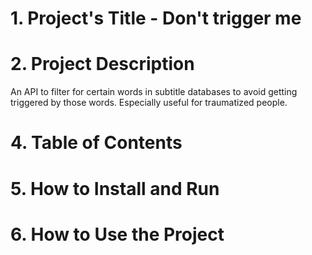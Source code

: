 
# 1. Project's Title - Don't trigger me

# 2. Project Description

An API to filter for certain words in subtitle databases to avoid getting triggered by those words.
Especially useful for traumatized people.

# 4. Table of Contents

# 5. How to Install and Run

# 6. How to Use the Project
